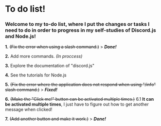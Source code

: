 # To do list!
### Welcome to my to-do list, where I put the changes or tasks I need to do in order to progress in my self-studies of Discord.js and Node.js!

**1.** ~~(Fix the error when using a slash command.)~~ > ***Done!***

**2.** Add more commands. _(In proccess)_

**3.** Explore the documentation of "discord.js"

**4.** See the tutorials for Node.js

**5.** ~~(Fix the error where the application does not respond when using "/info" slash command.)~~ > ***Fixed!***

**6.** ~~(Make the "Click me!" button can be activated multiple times.)~~
    6.1 **It can be activated multiple times**, I just have to figure out how to get another message when clicked! 

**7.** ~~(Add another button and make it work.)~~ > ***Done!***
